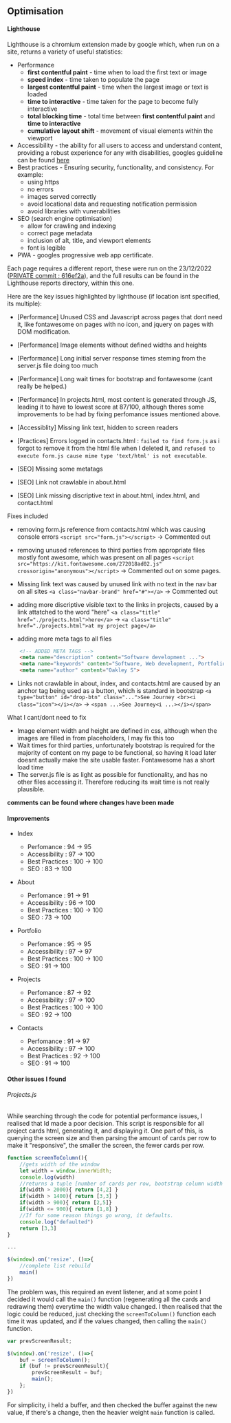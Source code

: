 ## Optimisation

#### Lighthouse
Lighthouse is a chromium extension made by google which, when run on a site, returns a variety of useful statistics:

- Performance
    - **first contentful paint** - time when to load the first text or image
    - **speed index** - time taken to populate the page
    - **largest contentful paint** - time when the largest image or text is loaded
    - **time to interactive** - time taken for the page to become fully interactive
    - **total blocking time** - total time between **first contentful paint** and **time to interactive**
    - **cumulative layout shift** - movement of visual elements within the viewport
- Accessibility - the ability for all users to access and understand content, providing a robust experience for any with disabilities, googles guideline can be found [here](https://web.dev/accessible/)
- Best practices - Ensuring security, functionality, and consistency. For example:
    - using https
    - no errors 
    - images served correctly
    - avoid locational data and requesting notification permission
    - avoid libraries with vunerabilities
- SEO (search engine optimisation)
    - allow for crawling and indexing
    - correct page metadata
    - inclusion of alt, title, and viewport elements
    - font is legible
- PWA - googles progressive web app certificate.

Each page requires a different report, these were run on the 23/12/2022 ([PRIVATE commit : 616ef2a](https://github.falmouth.ac.uk/Games-Academy-Student-Work-22-23/web230-os259357/commit/616ef2acf9dfb9f06bb598a612bc14dc6f0e6a4c)), and the full results can be found in the Lighthouse reports directory, within this one. 

Here are the key issues highlighted by lighthouse (if location isnt specified, its multiple):

- [Performance] Unused CSS and Javascript across pages that dont need it, like fontawesome on pages with no icon, and jquery on pages with DOM modification.
- [Performance] Image elements without defined widths and heights 
- [Performance] Long initial server response times steming from the server.js file doing too much
- [Performance] Long wait times for bootstrap and fontawesome (cant really be helped.)

- [Performance] In projects.html, most content is generated through JS, leading it to have to lowest score at 87/100, although theres some improvements to be had by fixing perfomance issues mentioned above.

- [Accessiblity] Missing link text, hidden to screen readers

- [Practices] Errors logged in contacts.html : `failed to find form.js` as i forgot to remove it from the html file when I deleted it, and `refused to execute form.js cause mime type 'text/html' is not executable`.

- [SEO] Missing some metatags
- [SEO] Link not crawlable in about.html
- [SEO] Link missing discriptive text in about.html, index.html, and contact.html

Fixes included
- removing form.js reference from contacts.html which was causing console errors
`<script src="form.js"></script>` -> Commented out
- removing unused references to third parties from appropriate files mostly font awesome, which was present on all pages
`<script src="https://kit.fontawesome.com/272018ad02.js" crossorigin="anonymous"></script>` -> Commented out on some pages.
- Missing link text was caused by unused link with no text in the nav bar on all sites
`<a class="navbar-brand" href="#"></a>` -> Commented out
- adding more discriptive visible text to the links in projects, caused by a link attatched to the word "here"
`<a class="title" href="./projects.html">here</a>` -> `<a class="title" href="./projects.html">at my project page</a>`

- adding more meta tags to all files
```html
    <!-- ADDED META TAGS -->
    <meta name="description" content="Software development ...">
    <meta name="keywords" content="Software, Web development, Portfolio, ...">
    <meta name="author" content="Oakley S">
```
- Links not crawlable in about, index, and contacts.html are caused by an anchor tag being used as a button, which is standard in bootstrap
`<a type="button" id="drop-btn" class="...">See Journey <br><i class="icon"></i></a>` -> `<span ...>See Journey<i ...></i></span>`

What I cant/dont need to fix
- Image element width and height are defined in css, although when the images are filled in from placeholders, I may fix this too
- Wait times for third parties, unfortunately bootstrap is required for the majority of content on my page to be functional, so having it load later doesnt actually make the site usable faster. Fontawesome has a short load time
- The server.js file is as light as possible for functionality, and has no other files accessing it. Therefore reducing its wait time is not really plausible.



**comments can be found where changes have been made**


#### Improvements

- Index
    - Perfomance : 94 -> 95
    - Accessibility : 97 -> 100
    - Best Practices : 100 -> 100
    - SEO : 83 -> 100

- About
    - Perfomance : 91 -> 91
    - Accessibility : 96 -> 100
    - Best Practices : 100 -> 100
    - SEO : 73 -> 100

- Portfolio
    - Perfomance : 95 -> 95
    - Accessibility : 97 -> 97
    - Best Practices : 100 -> 100
    - SEO : 91 -> 100

- Projects
    - Perfomance : 87 -> 92  
    - Accessibility : 97 -> 100
    - Best Practices : 100 -> 100
    - SEO : 92 -> 100

- Contacts
    - Perfomance : 91 -> 97
    - Accessibility : 97 -> 100
    - Best Practices : 92 -> 100
    - SEO : 91 -> 100



#### Other issues I found

###### Projects.js

While searching through the code for potential performance issues, I realised that Id made a poor decision. This script is responsible for all project cards html, generating it, and displaying it. One part of this, is querying the screen size and then parsing the amount of cards per row to make it "responsive", the smaller the screen, the fewer cards per row.

```javascript
function screenToColumn(){
    //gets width of the window
    let width = window.innerWidth;
    console.log(width)
    //returns a tuple [number of cards per row, bootstrap column width (max 12)]
    if(width > 2000){ return [4,2] }
    if(width > 1400){ return [3,3] }
    if(width > 900){ return [2,5]}
    if(width <= 900){ return [1,8] }
    //If for some reason things go wrong, it defaults.
    console.log("defaulted")
    return [3,3]
}

...

$(window).on('resize', ()=>{
    //complete list rebuild
    main()
})
```

The problem was, this required an event listener, and at some point I decided it would call the `main()` function (regenerating all the cards and redrawing them) everytime the width value changed. I then realised that the logic could be reduced, just checking the `screenToColumn()` function each time it was updated, and if the values changed, then calling the `main()` function.

``` javascript
var prevScreenResult;

$(window).on('resize', ()=>{
    buf = screenToColumn();
    if (buf != prevScreenResult){
        prevScreenResult = buf;
        main();
    };
})
```

For simplicity, i held a buffer, and then checked the buffer against the new value, if there's a change, then the heavier weight `main` function is called.